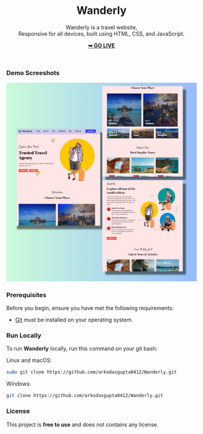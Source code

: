 <div align="center">
  <h1 align="center">Wanderly</h1>

  Wanderly is a travel website, <br />Responsive for all devices, built using HTML, CSS, and JavaScript.

  <a href="https://arkodasgupta0412.github.io/Wanderly/"><strong>➥ GO LIVE </strong></a>

</div>

<br />

### Demo Screeshots

<p align="center">
  <img src="./readme-images/desktop.png" alt="Wanderly Desktop Demo" title="Desktop Demo" />
</p>

### Prerequisites

Before you begin, ensure you have met the following requirements:

* [Git](https://git-scm.com/downloads "Download Git") must be installed on your operating system.

### Run Locally

To run **Wanderly** locally, run this command on your git bash:

Linux and macOS:

```bash
sudo git clone https://github.com/arkodasgupta0412/Wanderly.git
```

Windows:

```bash
git clone https://github.com/arkodasgupta0412/Wanderly.git
```

### License

This project is **free to use** and does not contains any license.
